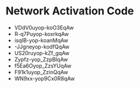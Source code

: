 # Network Activation Code
* VDdV0uyop-koO3EqAw
* R-q7Puyop-koxrkqAw
* isqIB-yop-koanMqAw
* -JJgneyop-kodfQqAw
* US20ruyop-kZf_gqAw
* Zypfz-yop_ZzpBIqAw
* f5Ea6Oyop_ZzsYUqAw
* F91k1uyop_ZzinQqAw
* WN9xx-yop9Cx0R8qAw